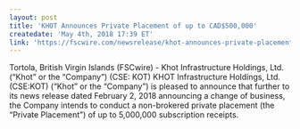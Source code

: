 ```yaml
---
layout: post
title: 'KHOT Announces Private Placement of up to CAD$500,000'
createdate: 'May 4th, 2018 17:39 ET'
link: 'https://fscwire.com/newsrelease/khot-announces-private-placement-cad500000'
---
```

Tortola, British Virgin Islands (FSCwire) - Khot Infrastructure Holdings, Ltd. (“Khot” or the “Company”) (CSE: KOT) KHOT Infrastructure Holdings, Ltd. (CSE:KOT) (“Khot” or the “Company”) is pleased to announce that further to its news release dated February 2, 2018 announcing a change of business, the Company intends to conduct a non-brokered private placement (the “Private Placement”) of up to 5,000,000 subscription receipts.
